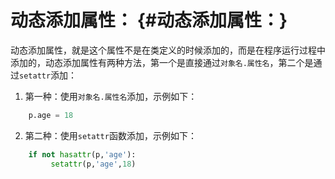# 动态添加属性： {#动态添加属性：}

动态添加属性，就是这个属性不是在类定义的时候添加的，而是在程序运行过程中添加的，动态添加属性有两种方法，第一个是直接通过`对象名.属性名`，第二个是通过`setattr`添加：

1. 第一种：使用`对象名.属性名`添加，示例如下：

```py
    p.age = 18
```
2. 第二种：使用`setattr`函数添加，示例如下：

```py
    if not hasattr(p,'age'):
         setattr(p,'age',18)
```
  





